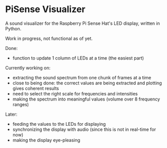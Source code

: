 # PiSense Visualizer
A sound visualizer for the Raspberry Pi Sense Hat's LED display, written in Python.

Work in progress, not functional as of yet.

Done:
* function to update 1 column of LEDs at a time (the easiest part)

Currently working on:
* extracting the sound spectrum from one chunk of frames at a time
 * close to being done: the correct values are being extracted and plotting gives coherent results
 * need to select the right scale for frequencies and intensities
* making the spectrum into meaningful values (volume over 8 frequency ranges)

Later:
* feeding the values to the LEDs for displaying
* synchronizing the display with audio (since this is not in real-time for now)
* making the display eye-pleasing
